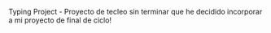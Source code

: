 Typing Project - Proyecto de tecleo sin terminar que he decidido incorporar a mi proyecto de final de ciclo!
